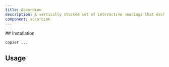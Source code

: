```yaml
---
title: Accordion
description: A vertically stacked set of interactive headings that each reveal a section of content.
component: accordion
---
```


<TabPreview component="Accordion" template="examples/accordion.html"/>

<Prose>
## Installation

```bash
copier ... 
```

## Usage
</Prose>

<IncludeTemplate template="examples/accordion.html"/>


